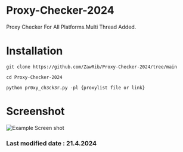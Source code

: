 # Proxy-Checker-2024
Proxy Checker For All Platforms.Multi Thread Added.
# Installation

```
git clone https://github.com/ZawRib/Proxy-Checker-2024/tree/main
```
```
cd Proxy-Checker-2024
```
```
python pr0xy_ch3ck3r.py -pl {proxylist file or link}
```

# Screenshot
![Example Screen shot]()


### Last modified date : 21.4.2024
